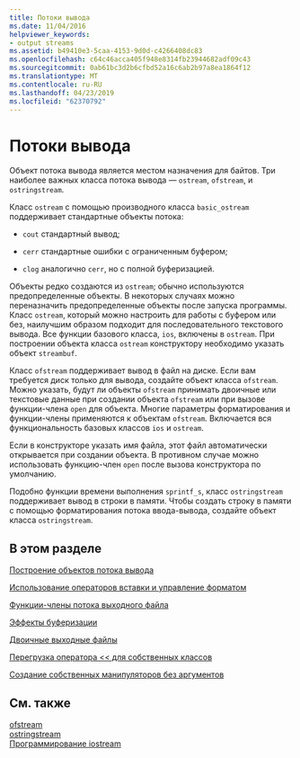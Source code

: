 ```yaml
---
title: Потоки вывода
ms.date: 11/04/2016
helpviewer_keywords:
- output streams
ms.assetid: b49410e3-5caa-4153-9d0d-c4266408dc83
ms.openlocfilehash: c64c46acca405f948e8314fb23944682adf09c43
ms.sourcegitcommit: 0ab61bc3d2b6cfbd52a16c6ab2b97a8ea1864f12
ms.translationtype: MT
ms.contentlocale: ru-RU
ms.lasthandoff: 04/23/2019
ms.locfileid: "62370792"
---
```

# <a name="output-streams"></a>Потоки вывода

Объект потока вывода является местом назначения для байтов. Три наиболее важных класса потока вывода — `ostream`, `ofstream`, и `ostringstream`.

Класс `ostream` с помощью производного класса `basic_ostream` поддерживает стандартные объекты потока:

- `cout` стандартный вывод;

- `cerr` стандартные ошибки с ограниченным буфером;

- `clog` аналогично `cerr`, но с полной буферизацией.

Объекты редко создаются из `ostream`; обычно используются предопределенные объекты. В некоторых случаях можно переназначить предопределенные объекты после запуска программы. Класс `ostream`, который можно настроить для работы с буфером или без, наилучшим образом подходит для последовательного текстового вывода. Все функции базового класса, `ios`, включены в `ostream`. При построении объекта класса `ostream` конструктору необходимо указать объект `streambuf`.

Класс `ofstream` поддерживает вывод в файл на диске. Если вам требуется диск только для вывода, создайте объект класса `ofstream`. Можно указать, будут ли объекты `ofstream` принимать двоичные или текстовые данные при создании объекта `ofstream` или при вызове функции-члена `open` для объекта. Многие параметры форматирования и функции-члены применяются к объектам `ofstream`. Включается вся функциональность базовых классов `ios` и `ostream`.

Если в конструкторе указать имя файла, этот файл автоматически открывается при создании объекта. В противном случае можно использовать функцию-член `open` после вызова конструктора по умолчанию.

Подобно функции времени выполнения `sprintf_s`, класс `ostringstream` поддерживает вывод в строки в памяти. Чтобы создать строку в памяти с помощью форматирования потока ввода-вывода, создайте объект класса `ostringstream`.

## <a name="in-this-section"></a>В этом разделе

[Построение объектов потока вывода](../standard-library/constructing-output-stream-objects.md)

[Использование операторов вставки и управление форматом](../standard-library/using-insertion-operators-and-controlling-format.md)

[Функции-члены потока выходного файла](../standard-library/output-file-stream-member-functions.md)

[Эффекты буферизации](../standard-library/effects-of-buffering.md)

[Двоичные выходные файлы](../standard-library/binary-output-files.md)

[Перегрузка оператора << для собственных классов](../standard-library/overloading-the-output-operator-for-your-own-classes.md)

[Создание собственных манипуляторов без аргументов](../standard-library/writing-your-own-manipulators-without-arguments.md)

## <a name="see-also"></a>См. также

[ofstream](../standard-library/basic-ofstream-class.md)<br/>
[ostringstream](../standard-library/basic-ostringstream-class.md)<br/>
[Программирование iostream](../standard-library/iostream-programming.md)<br/>
